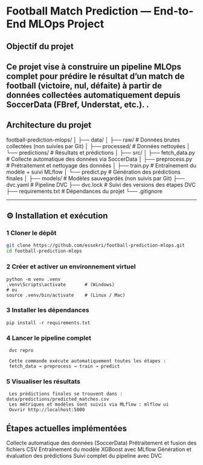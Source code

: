 #   Football Match Prediction — End-to-End MLOps Project

##  Objectif du projet
Ce projet vise à construire un pipeline **MLOps complet** pour prédire le résultat d’un match de football (victoire, nul, défaite) à partir de données collectées automatiquement depuis **SoccerData** (FBref, Understat, etc.).
.
---

##  Architecture du projet

football-prediction-mlops/
│
├── data/
│ ├── raw/ # Données brutes collectées (non suivies par Git)
│ ├── processed/ # Données nettoyées
│ └── predictions/ # Résultats et prédictions
│
├── src/
│ ├── fetch_data.py # Collecte automatique des données via SoccerData
│ ├── preprocess.py # Prétraitement et nettoyage des données
│ ├── train.py # Entraînement du modèle + suivi MLflow
│ └── predict.py # Génération des prédictions finales
│
├── models/ # Modèles sauvegardés (non suivis par Git)
├── dvc.yaml # Pipeline DVC
├── dvc.lock # Suivi des versions des étapes DVC
├── requirements.txt # Dépendances du projet
└── .gitignore

---

## ⚙️ Installation et exécution

### 1 Cloner le dépôt
```bash
git clone https://github.com/essokri/football-prediction-mlops.git
cd football-prediction-mlops

```
### 2 Créer et activer un environnement virtuel
 ```
 python -m venv .venv
.venv\Scripts\activate       # (Windows)
# ou
source .venv/bin/activate    # (Linux / Mac)
 
 ```
### 3 Installer les dépendances
 ```
 pip install -r requirements.txt

```
### 4 Lancer le pipeline complet
```
 dvc repro

 Cette commande exécute automatiquement toutes les étapes :
 fetch_data → preprocess → train → predict 

```
### 5 Visualiser les résultats
```
 Les prédictions finales se trouvent dans : data/predictions/predicted_matches.csv
 Les métriques et modèles sont suivis via MLflow : mlflow ui
 Ouvrir http://localhost:5000 

```

## Étapes actuelles implémentées
Collecte automatique des données (SoccerData)
Prétraitement et fusion des fichiers CSV
Entraînement du modèle XGBoost avec MLflow
Génération et évaluation des prédictions
Suivi complet du pipeline avec DVC

